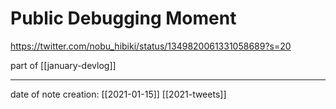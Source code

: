 # Public Debugging Moment
https://twitter.com/nobu_hibiki/status/1349820061331058689?s=20

part of [[january-devlog]]

___
date of note creation: [[2021-01-15]]
[[2021-tweets]]

